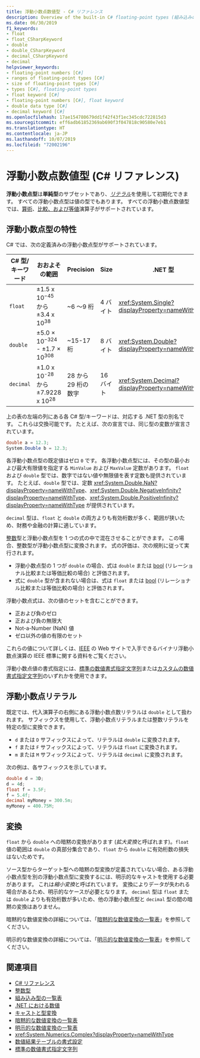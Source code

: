 ```yaml
---
title: 浮動小数点数値型 - C# リファレンス
description: Overview of the built-in C# floating-point types (組み込みの C# 浮動小数点型の概要)
ms.date: 06/30/2019
f1_keywords:
- float
- float_CSharpKeyword
- double
- double_CSharpKeyword
- decimal_CSharpKeyword
- decimal
helpviewer_keywords:
- floating-point numbers [C#]
- ranges of floating-point types [C#]
- size of floating-point types [C#]
- types [C#], floating-point types
- float keyword [C#]
- floating-point numbers [C#], float keyword
- double data type [C#]
- decimal keyword [C#]
ms.openlocfilehash: 17ae154780679dd1f42f43f1ec345cdc722815d3
ms.sourcegitcommit: eff6adb61852369ab690f3f047818c90580e7eb1
ms.translationtype: HT
ms.contentlocale: ja-JP
ms.lasthandoff: 10/07/2019
ms.locfileid: "72002196"
---
```

# <a name="floating-point-numeric-types-c-reference"></a>浮動小数点数値型 (C# リファレンス)

**浮動小数点型**は**単純型**のサブセットであり、[*リテラル*](#floating-point-literals)を使用して初期化できます。 すべての浮動小数点型は値の型でもあります。 すべての浮動小数点数値型では、[算術](../operators/arithmetic-operators.md)、[比較、および等値](../operators/equality-operators.md)演算子がサポートされています。

## <a name="characteristics-of-the-floating-point-types"></a>浮動小数点型の特性

C# では、次の定義済みの浮動小数点型がサポートされています。
  
|C# 型/キーワード|おおよその範囲|Precision|Size|.NET 型|
|----------|-----------------------|---------------|--------------|--------------|
|`float`|±1.5 x 10<sup>−45</sup> から ±3.4 x 10<sup>38</sup>|~6 ～9 桁|4 バイト|<xref:System.Single?displayProperty=nameWithType>|
|`double`|±5.0 × 10<sup>−324</sup> - ±1.7 × 10<sup>308</sup>|~15-17 桁|8 バイト|<xref:System.Double?displayProperty=nameWithType>|
|`decimal`|±1.0 x 10<sup>-28</sup> から ±7.9228 x 10<sup>28</sup>|28 から 29 桁の数字|16 バイト|<xref:System.Decimal?displayProperty=nameWithType>|

上の表の左端の列にある各 C# 型/キーワードは、対応する .NET 型の別名です。 これらは交換可能です。 たとえば、次の宣言では、同じ型の変数が宣言されています。

```csharp
double a = 12.3;
System.Double b = 12.3;
```

各浮動小数点型の既定値はゼロ `0` です。 各浮動小数点型には、その型の最小および最大有限値を指定する `MinValue` および `MaxValue` 定数があります。 `float` および `double` 型では、数字ではない値や無限値を表す定数も提供されています。 たとえば、`double` 型では、定数 <xref:System.Double.NaN?displayProperty=nameWithType>、<xref:System.Double.NegativeInfinity?displayProperty=nameWithType>、<xref:System.Double.PositiveInfinity?displayProperty=nameWithType> が提供されています。

`decimal` 型は、`float` と `double` の両方よりも有効桁数が多く、範囲が狭いため、財務や金融の計算に適しています。

[整数](integral-numeric-types.md)型と浮動小数点型を 1 つの式の中で混在させることができます。 この場合、整数型が浮動小数点型に変換されます。 式の評価は、次の規則に従って実行されます。

- 浮動小数点型の 1 つが `double` の場合、式は `double` または [bool](../keywords/bool.md) (リレーショナル比較または等価比較の場合) と評価されます。
- 式に `double` 型が含まれない場合は、式は `float` または [bool](../keywords/bool.md) (リレーショナル比較または等価比較の場合) と評価されます。

浮動小数点式は、次の値のセットを含むことができます。

- 正および負のゼロ
- 正および負の無限大
- Not-a-Number (NaN) 値
- ゼロ以外の値の有限のセット

これらの値について詳しくは、[IEEE](https://www.ieee.org) の Web サイトで入手できるバイナリ浮動小数点演算の IEEE 標準に関する資料をご覧ください。

浮動小数点値の書式指定には、[標準の数値書式指定文字列](../../../standard/base-types/standard-numeric-format-strings.md)または[カスタムの数値書式指定文字列](../../../standard/base-types/custom-numeric-format-strings.md)のいずれかを使用できます。

## <a name="floating-point-literals"></a>浮動小数点リテラル

既定では、代入演算子の右側にある浮動小数点数リテラルは `double` として扱われます。 サフィックスを使用して、浮動小数点リテラルまたは整数リテラルを特定の型に変換できます。

- `d` または `D` サフィックスによって、リテラルは `double` に変換されます。
- `f` または `F` サフィックスによって、リテラルは `float` に変換されます。
- `m` または `M` サフィックスによって、リテラルは `decimal` に変換されます。

次の例は、各サフィックスを示しています。

```csharp
double d = 3D;
d = 4d;
float f = 3.5F;
f = 5.4f;
decimal myMoney = 300.5m;
myMoney = 400.75M;
```

## <a name="conversions"></a>変換

`float` から `double` への暗黙の変換があります (*拡大変換*と呼ばれます)。`float` 値の範囲は `double` の真部分集合であり、`float` から `double` に有効桁数の損失はないためです。

ソース型からターゲット型への暗黙の型変換が定義されていない場合、ある浮動小数点型を別の浮動小数点型に変換するには、明示的なキャストを使用する必要があります。 これは*縮小変換*と呼ばれています。 変換によりデータが失われる場合があるため、明示的なケースが必要となります。 `decimal` 型は `float` または `double` よりも有効桁数が多いため、他の浮動小数点型と `decimal` 型の間の暗黙の変換はありません。

暗黙的な数値変換の詳細については、「[暗黙的な数値変換の一覧表](../keywords/implicit-numeric-conversions-table.md)」を参照してください。

明示的な数値変換の詳細については、「[明示的な数値変換の一覧表](../keywords/explicit-numeric-conversions-table.md)」を参照してください。

## <a name="see-also"></a>関連項目

- [C# リファレンス](../index.md)
- [整数型](integral-numeric-types.md)
- [組み込み型の一覧表](../keywords/built-in-types-table.md)
- [.NET における数値](../../../standard/numerics.md)
- [キャストと型変換](../../programming-guide/types/casting-and-type-conversions.md)
- [暗黙的な数値変換の一覧表](../keywords/implicit-numeric-conversions-table.md)
- [明示的な数値変換の一覧表](../keywords/explicit-numeric-conversions-table.md)
- <xref:System.Numerics.Complex?displayProperty=nameWithType>
- [数値結果テーブルの書式設定](../keywords/formatting-numeric-results-table.md)
- [標準の数値書式指定文字列](../../../standard/base-types/standard-numeric-format-strings.md)
